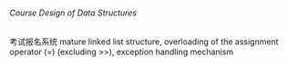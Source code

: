 ###### Course Design of Data Structures


考试报名系统
mature linked list structure,
overloading of the assignment operator (=) (excluding >>),
exception handling mechanism


